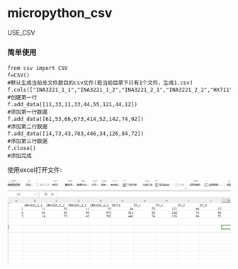 # micropython_csv
USE_CSV
### 简单使用
```
from csv import CSV
f=CSV()
#默认生成当前总文件数目的csv文件(若当前目录下只有1个文件，生成1.csv)
f.cols(["INA3221_1_1","INA3221_1_2","INA3221_2_1","INA3221_2_2","HX711","RV_1","RV_2","RV_3","RV_4"])
#创建第一行
f.add_data([11,33,11,33,44,55,121,44,12])
#添加第一行数据
f.add_data([61,53,66,673,414,52,142,74,92])
#添加第二行数据
f.add_data([14,73,43,783,446,34,126,84,72])
#添加第三行数据
f.close()
#添加完成
```

使用excel打开文件:

![CSV文件](csv.PNG)
